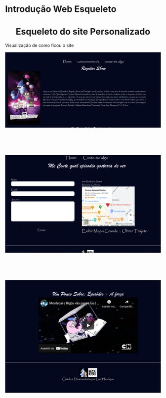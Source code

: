 # Introdução Web Esqueleto 
<h1 align="center">Esqueleto do site Personalizado </h1>
<p>Visualização de como ficou o site<p>
            <div>
            <img width=auto src="assest/img/tela1.1.png">
             </div>
             <br><br><br><br><br>
              <div>
            <img width=auto src="assest/img/tela1.2.png" >
             </div>
             <br><br><br><br><br>
             <div>
            <img width=auto src="assest/img/tela1.3.png">
          </div>

     
